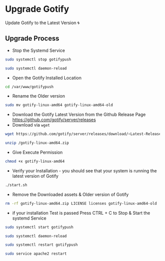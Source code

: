 # Upgrade Gotify

Update Gotify to the Latest Version 🌀

## Upgrade Process

- Stop the Systemd Service

```bash
sudo systemctl stop gotifypush
```

```bash
sudo systemctl daemon-reload
```

- Open the Gotify Installed Location

```bash
cd /var/www/gotifypush
```

- Rename the Older version

```bash
sudo mv gotify-linux-amd64 gotify-linux-amd64-old
```

- Download the Gotify Latest Version from the Github Release Page <https://github.com/gotify/server/releases>
- Download via `wget`

```bash
wget https://github.com/gotify/server/releases/download/<Latest-Release>/gotify-linux-amd64.zip
```

```bash
unzip /gotify-linux-amd64.zip
```

- Give Execute Permission

```bash
chmod +x gotify-linux-amd64
```

- Verify your Installation - you should see that your system is running the latest version of Gotify

```bash
./start.sh
```

- Remove the Downloaded assets & Older version of Gotify

```bash
rm -rf gotify-linux-amd64.zip LICENSE licenses gotify-linux-amd64-old
```

- if your installation Test is passed Press CTRL + C to Stop & Start the systemd Service

```bash
sudo systemctl start gotifypush
```

```bash
sudo systemctl daemon-reload
```

```bash
sudo systemctl restart gotifypush
```

```bash
sudo service apache2 restart
```
